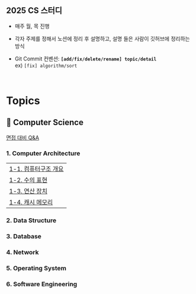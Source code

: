 ## 2025 CS 스터디
- 매주 월, 목 진행
- 각자 주제를 정해서 노션에 정리 후 설명하고, 설명 들은 사람이 깃허브에 정리하는 방식

- Git Commit 컨벤션: **`[add/fix/delete/rename] topic/detail`** </br> ex) `[fix] algorithm/sort`

</br>

# Topics
## **📌 Computer Science**

[면접 대비 Q&A]()

### 1. Computer Architecture
|  |
| ------- |
| [1-1. 컴퓨터구조 개요](https://github.com/truuuely/2025-CS-Study/blob/main/Computer%20Architecture/%EC%BB%B4%ED%93%A8%ED%84%B0%20%EA%B5%AC%EC%A1%B0%20%EA%B0%9C%EC%9A%94.md) | 
| [1-2. 수의 표현](https://github.com/truuuely/2025-CS-Study/blob/main/Computer%20Architecture/%EC%88%98%EC%9D%98%20%ED%91%9C%ED%98%84.md) |
| [1-3. 연산 장치]() |
| [1-4. 캐시 메모리](https://github.com/truuuely/2025-CS-Study/blob/main/Computer%20Architecture/%EC%BA%90%EC%8B%9C%20%EB%A9%94%EB%AA%A8%EB%A6%AC.md) |

### 2. Data Structure

### 3. Database

### 4. Network

### 5. Operating System

### 6. Software Engineering
